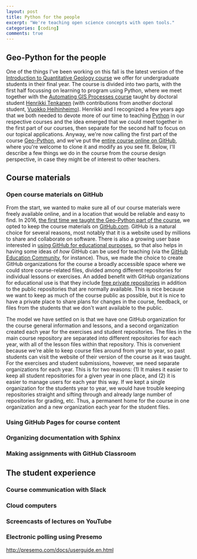 ```yaml
---
layout: post
title: Python for the people
excerpt: "We're teaching open science concepts with open tools."
categories: [coding]
comments: true
---
```

## Geo-Python for the people
One of the things I've been working on this fall is the latest version of the [Introduction to Quantitative Geology course](https://introqg.github.io/) we offer for undergraduate students in their final year.
The course is divided into two parts, with the first half focussing on learning to program using Python, where we meet together with the [Automating GIS Processes course](https://autogis.gitbuh.io/) taught by doctoral student [Henrikki Tenkanen](https://tuhat.helsinki.fi/portal/en/person/hentenka) (with contributions from another doctoral student, [Vuokko Heihinheimo](https://tuhat.helsinki.fi/portal/en/person/vuokkhei)).
Henrikki and I recognized a few years ago that we both needed to devote more of our time to teaching [Python](https://www.python.org/) in our respective courses and the idea emerged that we could meet together in the first part of our courses, then separate for the second half to focus on our topical applications.
Anyway, we're now calling the first part of the course [Geo-Python](https://geo-python.github.io/), and we've put the [entire course online on GitHub](https://github.com/Geo-Python), where you're welcome to clone it and modify as you see fit.
Below, I'll describe a few things we do in the course from the course design perspective, in case they might be of interest to other teachers.

## Course materials
### Open course materials on GitHub
From the start, we wanted to make sure all of our course materials were freely available online, and in a location that would be reliable and easy to find.
In 2016, [the first time we taught the Geo-Python part of the course](https://github.com/Python-for-geo-people/Course-information), we opted to keep the course materials on [GitHub.com](https://www.github.com).
GitHub is a natural choice for several reasons, most notably that it is a website used by millions to share and collaborate on software.
There is also a growing user base interested in [using GitHub for educational purposes](https://education.github.com/), so that also helps in having some ideas of *how* GitHub can be used for teaching (via the [GitHub Education Community](https://education.github.community/), for instance).
Thus, we made the choice to create GitHub organizations for the course a broadly accessible space where we could store course-related files, divided among different repositories for individual lessons or exercises.
An added benefit with GitHub organizations for educational use is that they include [free private repositories](https://help.github.com/articles/discounted-organization-accounts/) in addition to the public repositories that are normally available.
This is nice because we want to keep as much of the course public as possible, but it is nice to have a private place to share plans for changes in the course, feedback, or files from the students that we don't want available to the public.


The model we have settled on is that we have one GitHub organization for the course general information and lessons, and a second organization created each year for the exercises and student repositories.
The files in the main course repository are separated into different repositories for each year, with all of the lesson files within that repository.
This is convenient because we're able to keep course files around from year to year, so past students can visit the website of their version of the course as it was taught.
For the exercises and student submissions, however, we need separate organizations for each year.
This is for two reasons: (1) It makes it easier to keep all student repositories for a given year in one place, and (2) it is easier to manage users for each year this way.
If we kept a single organization for the students year to year, we would have trouble keeping repositories straight and sifting through and already large number of repositories for grading, etc.
Thus, a permanent home for the course in one organization and a new organization each year for the student files.

### Using GitHub Pages for course content

### Organizing documentation with Sphinx

### Making assignments with GitHub Classroom

## The student experience
### Course communication with Slack

### Cloud computers

### Screencasts of lectures on YouTube

### Electronic polling using Presemo
http://presemo.com/docs/userguide.en.html
